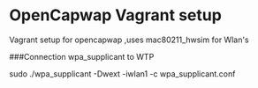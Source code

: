 # OpenCapwap Vagrant setup
Vagrant  setup for opencapwap ,uses mac80211_hwsim for Wlan's

###Connection wpa_supplicant to WTP

sudo ./wpa_supplicant -Dwext -iwlan1 -c wpa_supplicant.conf
